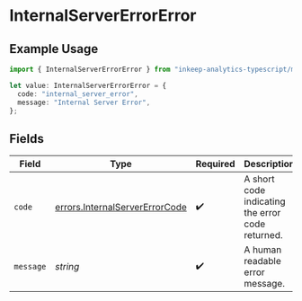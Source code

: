 # InternalServerErrorError

## Example Usage

```typescript
import { InternalServerErrorError } from "inkeep-analytics-typescript/models/errors";

let value: InternalServerErrorError = {
  code: "internal_server_error",
  message: "Internal Server Error",
};
```

## Fields

| Field                                                                            | Type                                                                             | Required                                                                         | Description                                                                      | Example                                                                          |
| -------------------------------------------------------------------------------- | -------------------------------------------------------------------------------- | -------------------------------------------------------------------------------- | -------------------------------------------------------------------------------- | -------------------------------------------------------------------------------- |
| `code`                                                                           | [errors.InternalServerErrorCode](../../models/errors/internalservererrorcode.md) | :heavy_check_mark:                                                               | A short code indicating the error code returned.                                 | internal_server_error                                                            |
| `message`                                                                        | *string*                                                                         | :heavy_check_mark:                                                               | A human readable error message.                                                  | Internal Server Error                                                            |